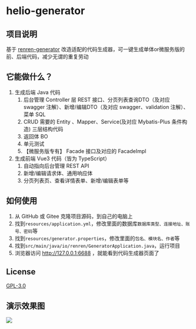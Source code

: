 # helio-generator

## 项目说明
基于 [renren-generator](https://gitee.com/renrenio/renren-generator) 改造适配的代码生成器，可一键生成单体or微服务版的前、后端代码，减少无谓的重复劳动

## 它能做什么？
1. 生成后端 Java 代码
   1. 后台管理 Controller 层 REST 接口、分页列表查询DTO（及对应 swagger 注解）、新增/编辑DTO（及对应 swagger、validation 注解）、菜单 SQL
   2. CRUD 需要的 Entity 、Mapper、Service(及对应 Mybatis-Plus 条件构造) 三层结构代码
   3. 返回体 BO
   4. 单元测试
   5. 【微服务版专有】 Facade 接口及对应的 FacadeImpl
2. 生成前端 Vue3 代码（皆为 TypeScript）
   1. 自动指向后台管理 REST API
   2. 新增/编辑请求体、通用响应体
   3. 分页列表页、查看详情表单、新增/编辑表单等
   
## 如何使用

1. 从 GitHub 或 Gitee 克隆项目源码，到自己的电脑上
2. 找到`resources/application.yml`，修改里面的数据库`数据库类型、连接地址、账号、密码`等
3. 找到`resources/generator.properties`，修改里面的`包名、模块名、作者`等
4. 找到`src/main/java/io/renren/GeneratorApplication.java`，运行项目
5. 浏览器访问 http://127.0.0.1:6688 ，就能看到代码生成器页面了

## License
[GPL-3.0](./LICENSE)

## 演示效果图
![](.readme_static/helio-generator-1.JPG)
